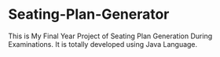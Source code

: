 # Seating-Plan-Generator

This is My Final Year Project of Seating Plan Generation During Examinations. It is totally developed using Java Language.







































